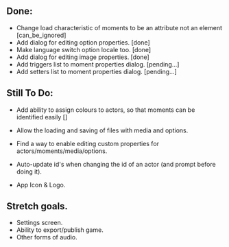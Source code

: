 ## Done:

- Change load characteristic of moments to be an attribute not an element [can_be_ignored]
- Add dialog for editing option properties. [done]
- Make language switch option locale too. [done]
- Add dialog for editing image properties. [done]
- Add triggers list to moment properties dialog. [pending...]
- Add setters list to moment properties dialog. [pending...]

## Still To Do:

- Add ability to assign colours to actors, so that moments can be identified easily []

- Allow the loading and saving of files with media and options.
- Find a way to enable editing custom properties for actors/moments/media/options.
- Auto-update id's when changing the id of an actor (and prompt before doing it).
- App Icon & Logo.


## Stretch goals.

- Settings screen.
- Ability to export/publish game.
- Other forms of audio.